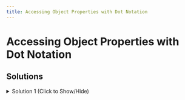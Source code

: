 ```yaml
---
title: Accessing Object Properties with Dot Notation
---
```

# Accessing Object Properties with Dot Notation

## Solutions

<details><summary>Solution 1 (Click to Show/Hide)</summary>

```js
var testObj = {
  hat: "ballcap",
  shirt: "jersey",
  shoes: "cleats"
};

// Only change code below this line

var hatValue = testObj.hat; // Change this line
var shirtValue = testObj.shirt; // Change this line
```
</details>